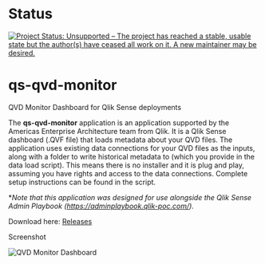 # Status
[![Project Status: Unsupported – The project has reached a stable, usable state but the author(s) have ceased all work on it. A new maintainer may be desired.](https://www.repostatus.org/badges/latest/unsupported.svg)](https://www.repostatus.org/#unsupported)

# qs-qvd-monitor
 QVD Monitor Dashboard for Qlik Sense deployments

The **qs-qvd-monitor** application is an application supported by the Americas Enterprise Architecture team from Qlik. It is a Qlik Sense dashboard (.QVF file) that loads metadata about your QVD files.  The application uses existing data connections for your QVD files as the inputs, along with a folder to write historical metadata to (which you provide in the data load script).  This means there is no installer and it is plug and play, assuming you have rights and access to the data connections. Complete setup instructions can be found in the script.

\*_Note that this application was designed for use alongside the Qlik Sense Admin Playbook (https://adminplaybook.qlik-poc.com/)._

Download here: [Releases](https://github.com/eapowertools/qs-qvd-monitor/releases)

Screenshot

![QVD Monitor Dashboard](https://user-images.githubusercontent.com/15800377/79216426-bdf9d780-7e12-11ea-9e1e-19d216f9306b.png)

